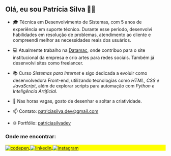 ## Olá, eu sou Patrícia Silva 👩‍💻

- 🎓 Técnica em Desenvolvimento de Sistemas, com 5 anos de experiência em suporte técnico. Durante esse período, desenvolvi habilidades em resolução de problemas, atendimento ao cliente e compreendi melhor as necessidades reais dos usuários.

- 💻 Atualmente trabalho na [Datamac](https://www.datamac.com.br/index.html), onde contribuo para o site institucional da empresa e crio artes para redes sociais. Também já desenvolvi sites como freelancer.

- 📚 Curso *Sistemas para Internet* e sigo dedicada a evoluir como desenvolvedora Front-end, utilizando tecnologias como *HTML, CSS e JavaScript*, além de explorar scripts para automação com *Python e Inteligência Artificial*.

- 🎨 Nas horas vagas, gosto de desenhar e soltar a criatividade.
  
- 📫 Contato: patriciasilva.dev@gmail.com

- 🌐 Portfólio: [patriciasilvadev](https://patriciasilvadev.github.io/)


### Onde me encontrar:

<p align="left" style="background:yellow">
<a href="https://codepen.io/patricia-silva-dev" target="_blank">
  <img align="center" src="https://img.shields.io/badge/-patriciasilvadev-05122A?style=flat&logo=codepen" alt="codepen"/>
</a>
<a href="https://linkedin.com/in/patricia-silva-dev" target="_blank">
  <img align="center" src="https://img.shields.io/badge/-patriciasilvadev-05122A?style=flat&logo=linkedin" alt="linkedin"/>
</a>
<a href="https://instagram.com/patriciasilvadev.io" target="_blank">
 <img align="center" src="https://img.shields.io/badge/-patriciasilva.dev-05122A?style=flat&logo=instagram" alt="instagram"/>
</a>
</p>
